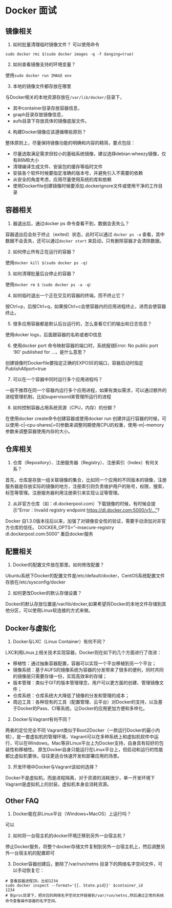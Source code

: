 # Docker 面试
## 镜像相关
1. 如何批量清理临时镜像文件？
可以使用命令
```
sudo docker rmi $(sudo docker images -q -f danging=true)
```
2. 如何查看镜像支持的环境变量？

使用`sudo docker run IMAGE env`

3. 本地的镜像文件都存放在哪里

与Docker相关的本地资源存放在`/var/lib/docker/`目录下，
- 其中container目录存放容器信息，
- graph目录存放镜像信息，
- aufs目录下存放具体的镜像底层文件。

4. 构建Docker镜像应该遵循哪些原则？

整体原则上，尽量保持镜像功能的明确和内容的精简，要点包括： 
-  尽量选取满足需求但较小的基础系统镜像，建议选择debian:wheezy镜像，仅有86MB大小 
-  清理编译生成文件、安装包的缓存等临时文件 
-  安装各个软件时候要指定准确的版本号，并避免引入不需要的依赖 
-  从安全的角度考虑，应用尽量使用系统的库和依赖 
-   使用Dockerfile创建镜像时候要添加.dockerignore文件或使用干净的工作目录

## 容器相关
1. 器退出后，通过docker ps 命令查看不到，数据会丢失么？

容器退出后会处于终止（exited）状态，此时可以通过 `docker ps -a` 查看，其中数据不会丢失，还可以通过`docker start` 来启动，只有删除容器才会清除数据。

2. 如何停止所有正在运行的容器？

使用`docker kill $(sudo docker ps -q)`

3. 如何清理批量后台停止的容器？

使用`docker rm $（sudo docker ps -a -q）`

4. 如何临时退出一个正在交互的容器的终端，而不终止它？

按Ctrl+p，后按Ctrl+q，如果按Ctrl+c会使容器内的应用进程终止，进而会使容器终止。

5. 很多应用容器都是默认后台运行的，怎么查看它们的输出和日志信息？

使用docker logs，后面跟容器的名称或者ID信息

6. 使用docker port 命令映射容器的端口时，系统报错Error: No public port ‘80’ published for …，是什么意思？

创建镜像时Dockerfile要指定正确的EXPOSE的端口，容器启动时指定PublishAllport=true

7. 可以在一个容器中同时运行多个应用进程吗？

一般不推荐在同一个容器内运行多个应用进程，如果有类似需求，可以通过额外的进程管理机制，比如supervisord来管理所运行的进程

8. 如何控制容器占用系统资源（CPU，内存）的份额？

在使用docker create命令创建容器或使用docker run 创建并运行容器的时候，可以使用-c|–cpu-shares[=0]参数来调整同期使用CPU的权重，使用-m|–memory参数来调整容器使用内存的大小。

## 仓库相关
1. 仓库（Repository）、注册服务器（Registry）、注册索引（Index）有何关系？

首先，仓库是存放一组关联镜像的集合，比如同一个应用的不同版本的镜像，注册服务器是存放实际的镜像的地方，注册索引则负责维护用户的账号，权限，搜索，标签等管理。注册服务器利用注册索引来实现认证等管理。

2. 从非官方仓库（如：dl.dockerpool.com）下载镜像的时候，有时候会提示“Error：Invaild registry endpoint https://dl.docker.com:5000/v1/…”?

Docker 自1.3.0版本往后以来，加强了对镜像安全性的验证，需要手动添加对非官方仓库的信任。 
DOCKER_OPTS=”–insecure-registry dl.dockerpool.com:5000” 
重启docker服务

## 配置相关
1. Docker的配置文件放在那里。如何修改配置？

Ubuntu系统下Docker的配置文件是/etc/default/docker，CentOS系统配置文件存放在/etc/sysconfig/docker

2. 如何更改Docker的默认存储设置？

Docker的默认存放位置是/var/lib/docker,如果希望将Docker的本地文件存储到其他分区，可以使用Linux软连接的方式来做。

## Docker与虚拟化
1. Docker与LXC（Linux Container）有何不同？

LXC利用Linux上相关技术实现容器，Docker则在如下的几个方面进行了改进：

- 移植性：通过抽象容器配置，容器可以实现一个平台移植到另一个平台； 
- 镜像系统：基于AUFS的镜像系统为容器的分发带来了很多的便利，同时共同的镜像层只需要存储一份，实现高效率的存储； 
- 版本管理：类似于GIT的版本管理理念，用户可以更方面的创建、管理镜像文件； 
- 仓库系统：仓库系统大大降低了镜像的分发和管理的成本； 
- 周边工具：各种现有的工具（配置管理、云平台）对Docker的支持，以及基于Docker的Pass、CI等系统，让Docker的应用更加方便和多样化。

2. Docker与Vagrant有何不同？

两者的定位完全不同 
Vagrant类似于Boot2Docker（一款运行Docker的最小内核），是一套虚拟机的管理环境，Vagrant可以在多种系统上和虚拟机软件中运行，可以在Windows。Mac等非Linux平台上为Docker支持，自身具有较好的包装性和移植性。 
原生Docker自身只能运行在Linux平台上，但启动和运行的性能都比虚拟机要快，往往更适合快速开发和部署应用的场景。

3. 开发环境中Docker与Vagrant该如何选择？

Docker不是虚拟机，而是进程隔离，对于资源的消耗很少，单一开发环境下Vagrant是虚拟机上的封装，虚拟机本身会消耗资源。

## Other FAQ
1. Docker能在非Linux平台（Windows+MacOS）上运行吗？

可以

2. 如何将一台宿主机的docker环境迁移到另外一台宿主机？

停止Docker服务，将整个docker存储文件复制到另外一台宿主机上，然后调整另外一台宿主机的配置即可

3. Docker容器创建后，删除了/var/run/netns 目录下的网络名字空间文件，可以手动恢复它：
```
# 查看容器进程ID，比如1234
sudo docker inspect --format='{{. State.pid}}' $container_id 
1234
# 到proc目录下，把对应的网络名字空间文件链接到/var/run/netns,然后通过正常的系统命令查看操作容器的名字空间。
```



